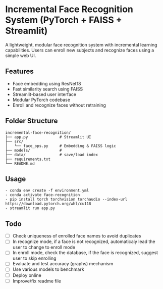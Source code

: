 # Incremental Face Recognition System (PyTorch + FAISS + Streamlit)

A lightweight, modular face recognition system with incremental learning capabilities. Users can enroll new subjects and recognize faces using a simple web UI.

## Features

- Face embedding using ResNet18
- Fast similarity search using FAISS
- Streamlit-based user interface
- Modular PyTorch codebase
- Enroll and recognize faces without retraining

## Folder Structure

```text
incremental-face-recognition/
├── app.py              # Streamlit UI
├── src/
│   └── face_ops.py     # Embedding & FAISS logic
├── models/             # 
├── data/               # save/load index
├── requirements.txt
└── README.md
```

## Usage

```text
- conda env create -f environment.yml
- conda activate face-recognition
- pip install torch torchvision torchaudio --index-url https://download.pytorch.org/whl/cu118
- streamlit run app.py
```

## Todo

- [ ] Check uniqueness of enrolled face names to avoid duplicates
- [ ] In recognize mode, if a face is not recognized, automaticaly lead the user to change to enroll mode
- [ ] In enroll mode, check the database, if the face is recognized, suggest user to skip enrolling
- [ ] Evaluate and test accuracy (graphs) mechanism
- [ ] Use various models to benchmark
- [ ] Deploy online
- [ ] Improve/fix readme file
